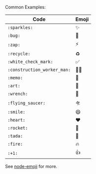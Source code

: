 Common Examples:

| Code                        | Emoji                     |
| --------------------------- | ------------------------- |
| `:sparkles:`                | :sparkles:                |
| `:bug:`                     | :bug:                     |
| `:zap:`                     | :zap:                     |
| `:recycle:`                 | :recycle:                 |
| `:white_check_mark:`        | :white_check_mark:        |
| `:construction_worker_man:` | :construction_worker_man: |
| `:memo:`                    | :memo:                    |
| `:art:`                     | :art:                     |
| `:wrench:`                  | :wrench:                  |
| `:flying_saucer:`           | :flying_saucer:           |
| `:smile:`                   | :smile:                   |
| `:heart:`                   | :heart:                   |
| `:rocket:`                  | :rocket:                  |
| `:tada:`                    | :tada:                    |
| `:fire:`                    | :fire:                    |
| `:+1:`                      | :+1:                      |

See [node-emoji](https://github.com/omnidan/node-emoji) for more.
